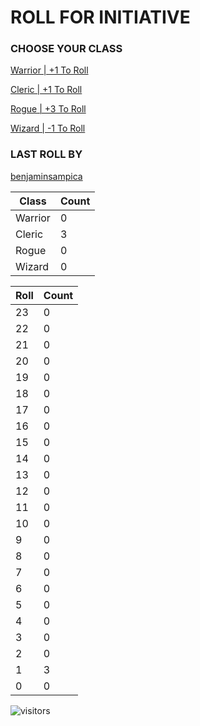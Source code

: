 # ROLL FOR INITIATIVE
### CHOOSE YOUR CLASS

[Warrior | +1 To Roll](https://github.com/benjaminsampica/benjaminsampica/issues/new?title=roll%7Cwarrior&body=Just+click+%27Submit+new+issue%27.)

[Cleric | +1 To Roll](https://github.com/benjaminsampica/benjaminsampica/issues/new?title=roll%7Ccleric&body=Just+click+%27Submit+new+issue%27.)

[Rogue | +3 To Roll](https://github.com/benjaminsampica/benjaminsampica/issues/new?title=roll%7Crogue&body=Just+click+%27Submit+new+issue%27.)

[Wizard | -1 To Roll](https://github.com/benjaminsampica/benjaminsampica/issues/new?title=roll%7Cwizard&body=Just+click+%27Submit+new+issue%27.)
### LAST ROLL BY
[benjaminsampica](https://www.github.com/benjaminsampica)

|Class|Count|
|-|-|
|Warrior|0|
|Cleric|3|
|Rogue|0|
|Wizard|0|

|Roll|Count|
|-|-|
|23|0
|22|0
|21|0
|20|0
|19|0
|18|0
|17|0
|16|0
|15|0
|14|0
|13|0
|12|0
|11|0
|10|0
|9|0
|8|0
|7|0
|6|0
|5|0
|4|0
|3|0
|2|0
|1|3
|0|0

![visitors](https://visitor-badge.glitch.me/badge?page_id=benjaminsampica)